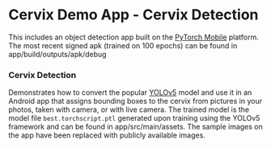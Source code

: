 # Cervix Demo App - Cervix Detection

This includes an object detection app built on the [PyTorch Mobile](https://pytorch.org/mobile) platform. The most recent signed apk (trained on 100 epochs) can be found in app/build/outputs/apk/debug

### Cervix Detection

Demonstrates how to convert the popular [YOLOv5](https://pytorch.org/hub/ultralytics_yolov5/) model and use it in an Android app that assigns bounding boxes to the cervix from pictures in your photos, taken with camera, or with live camera. The trained model is the model file `best.torchscript.ptl` generated upon training using the YOLOv5 framework and can be found in app/src/main/assets. The sample images on the app have been replaced with publicly available images.
